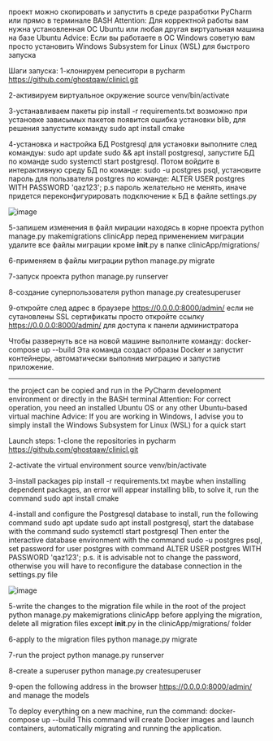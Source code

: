 проект можно скопировать и запустить в среде разработки PyCharm или прямо в терминале  BASH 
Attention: Для корректной работы вам нужна установленная ОС Ubuntu или любая другая виртуальная машина на базе Ubuntu
Advice: Если вы работаете в ОС Windows советую вам просто установить Windows Subsystem for Linux (WSL) для быстрого запуска 

Шаги запуска:
1-клонируем репеситори в pycharm https://github.com/ghostqaw/clinicl.git

2-активируем виртуальное окружение source venv/bin/activate

3-устанавливаем пакеты pip install -r requirements.txt
возможно при установке зависымых пакетов появится ошибка установки blib, для решения запустите команду sudo apt install cmake

4-установка и настройка БД Postgresql для установки выполните след командуы: sudo apt update sudo && apt install postgresql, запустите БД по команде sudo systemctl start postgresql. 
Потом войдите в интерактивную среду БД по команде: sudo -u postgres psql, установите пароль для пользвателя postgres по команде: ALTER USER postgres WITH PASSWORD 'qaz123'; 
p.s пароль желательно не менять, иначе придется переконфигурировать подключение к БД в файле settings.py


![image](https://github.com/user-attachments/assets/8f164549-0376-4da4-a5fd-652ba1d06166)

 

5-запишем изменения в файл мирации находясь в корне проекта python manage.py makemigrations clinicApp  перед применением миграции удалите все файлы миграции кроме  __init__.py в папке clinicApp/migrations/

6-применяем в файлы миграции python manage.py migrate

7-запуск проекта python manage.py runserver

8-создание суперпользователя python manage.py createsuperuser

9-откройте след адрес в браузере https://0.0.0.0:8000/admin/ если не сутановлены SSL сертификаты просто откройте ссылку https://0.0.0.0:8000/admin/ для доступа к панели администратора 


Чтобы развернуть все на новой машине выполните команду: docker-compose up --build
Эта команда создаст образы Docker и запустит контейнеры, автоматически выполнив миграцию и запустив приложение.




------------------------------------------------------------------------------------------------------------------------------------------------------------------------------------------------------------------------------------------------------------------------------------------------------------------------------------------------------------------------------------------------


the project can be copied and run in the PyCharm development environment or directly in the BASH terminal
Attention: For correct operation, you need an installed Ubuntu OS or any other Ubuntu-based virtual machine
Advice: If you are working in Windows, I advise you to simply install the Windows Subsystem for Linux (WSL) for a quick start

Launch steps:
1-clone the repositories in pycharm https://github.com/ghostqaw/clinicl.git

2-activate the virtual environment source venv/bin/activate

3-install packages pip install -r requirements.txt
maybe when installing dependent packages, an error will appear installing blib, to solve it, run the command sudo apt install cmake

4-install and configure the Postgresql database to install, run the following command sudo apt update sudo apt install postgresql, start the database with the command sudo systemctl start postgresql
Then enter the interactive database environment with the command sudo -u postgres psql, set password for user postgres with command ALTER USER postgres WITH PASSWORD 'qaz123'; p.s. it is advisable not to change the password, otherwise you will have to reconfigure the database connection in the settings.py file

![image](https://github.com/user-attachments/assets/8f164549-0376-4da4-a5fd-652ba1d06166)

5-write the changes to the migration file while in the root of the project python manage.py makemigrations clinicApp before applying the migration, delete all migration files except __init__.py in the clinicApp/migrations/ folder

6-apply to the migration files python manage.py migrate

7-run the project python manage.py runserver

8-create a superuser python manage.py createsuperuser

9-open the following address in the browser https://0.0.0.0:8000/admin/ and manage the models


To deploy everything on a new machine, run the command: docker-compose up --build
This command will create Docker images and launch containers, automatically migrating and running the application.
